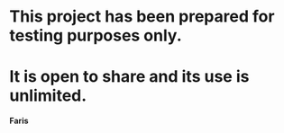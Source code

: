 # This project has been prepared for testing purposes only.
# It is open to share and its use is unlimited.

**Faris**
